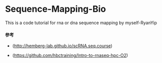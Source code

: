# Sequence-Mapping-Bio
This is a code tutorial for rna or dna sequence mapping by myself-RyanYip


#### 参考
*  (http://hemberg-lab.github.io/scRNA.seq.course)

*  (https://github.com/hbctraining/Intro-to-rnaseq-hpc-O2)
